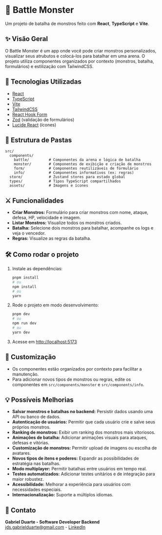 # 🐲 Battle Monster

Um projeto de batalha de monstros feito com **React**, **TypeScript** e **Vite**.

## ✨ Visão Geral

O Battle Monster é um app onde você pode criar monstros personalizados, visualizar seus atrubutos e colocá-los para batalhar em uma arena. O projeto utiliza componentes organizados por contexto (monstros, batalha, formulários) e estilização com TailwindCSS.

## 🚀 Tecnologias Utilizadas

- [React](https://react.dev/)
- [TypeScript](https://www.typescriptlang.org/)
- [Vite](https://vitejs.dev/)
- [TailwindCSS](https://tailwindcss.com/)
- [React Hook Form](https://react-hook-form.com/)
- [Zod](https://zod.dev/) (validação de formulários)
- [Lucide React](https://lucide.dev/) (ícones)

## 📁 Estrutura de Pastas

```
src/
  components/
    battle/         # Componentes da arena e lógica de batalha
    monster/        # Componentes de exibição e criação de monstros
    form/           # Componentes reutilizáveis de formulário
    info/           # Componentes informativos (ex: regras)
  store/            # Zustand stores para estado global
  types/            # Tipos TypeScript compartilhados
  assets/           # Imagens e ícones
```

## ⚔️ Funcionalidades

- **Criar Monstros:** Formulário para criar monstros com nome, ataque, defesa, HP, velocidade e imagem.
- **Listar Monstros:** Visualize todos os monstros criados.
- **Batalha:** Selecione dois monstros para batalhar, acompanhe os logs e veja o vencedor.
- **Regras:** Visualize as regras da batalha.

## 🛠️ Como rodar o projeto

1. Instale as dependências:
   ```bash
   pnpm install
   # ou
   npm install
   # ou
   yarn
   ```

2. Rode o projeto em modo desenvolvimento:
   ```bash
   pnpm dev
   # ou
   npm run dev
   # ou
   yarn dev
   ```

3. Acesse em [http://localhost:5173](http://localhost:5173)

## 📝 Customização

- Os componentes estão organizados por contexto para facilitar a manutenção.
- Para adicionar novos tipos de monstros ou regras, edite os componentes em `src/components/monster` e `src/components/info`.

## 💡 Possíveis Melhorias

- **Salvar monstros e batalhas no backend:** Persistir dados usando uma API ou banco de dados.
- **Autenticação de usuários:** Permitir que cada usuário crie e salve seus próprios monstros.
- **Ranking de monstros:** Exibir um ranking dos monstros mais vitoriosos.
- **Animações de batalha:** Adicionar animações visuais para ataques, defesas e vitórias.
- **Customização de monstros:** Permitir upload de imagens ou escolha de avatares.
- **Novos tipos de itens e poderes:** Expandir as possibilidades de estratégia nas batalhas.
- **Modo multiplayer:** Permitir batalhas entre usuários em tempo real.
- **Testes automatizados:** Adicionar testes unitários e de integração para maior robustez.
- **Acessibilidade:** Melhorar a experiência para usuários com necessidades especiais.
- **Internacionalização:** Suporte a múltiplos idiomas.

## 📧 Contato
**Gabriel Duarte - Software Developer Backend** <br/>
jds.gabrielduarte@gmail.com - [LinkedIn](https://www.linkedin.com/in/jdsgabriel/) 

